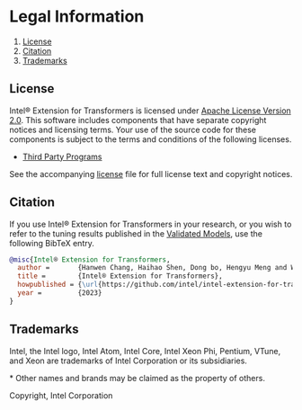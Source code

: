 Legal Information
=================

1. [License](#license)
2. [Citation](#citation)
3. [Trademarks](#trademarks)

## License

Intel® Extension for Transformers is licensed under [Apache License Version 2.0](http://www.apache.org/licenses/LICENSE-2.0). This software includes components that have separate copyright notices and licensing terms. Your use of the source code for these components is subject to the terms and conditions of the following licenses.

* [Third Party Programs](https://github.com/intel/intel-extension-for-transformers/blob/main/third_party_programs.txt)

See the accompanying [license](https://github.com/intel/intel-extension-for-transformers/tree/main/LICENSE) file for full license text and copyright notices.

## Citation

If you use Intel® Extension for Transformers in your research, or you wish to refer to the tuning results published in the [Validated Models](examples.md), use the following BibTeX entry.

```bibtex
@misc{Intel® Extension for Transformers,
  author =       {Hanwen Chang, Haihao Shen, Dong bo, Hengyu Meng and Wenxin Zhang},
  title =        {Intel® Extension for Transformers},
  howpublished = {\url{https://github.com/intel/intel-extension-for-transformers}},
  year =         {2023}
}
```

## Trademarks

Intel, the Intel logo, Intel Atom, Intel Core, Intel Xeon Phi, Pentium,
VTune, and Xeon are trademarks of Intel Corporation or its subsidiaries.

\* Other names and brands may be claimed as the property of others.

Copyright, Intel Corporation
